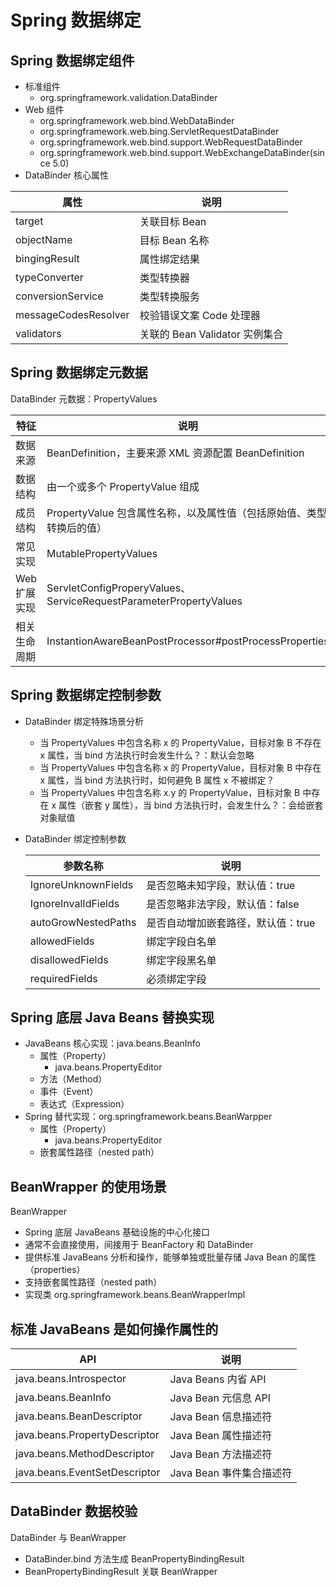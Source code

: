 # Spring 数据绑定

## Spring 数据绑定组件

* 标准组件
  * org.springframework.validation.DataBinder
* Web 组件
  * org.springframework.web.bind.WebDataBinder
  * org.springframework.web.bing.ServletRequestDataBinder
  * org.springframework.web.bind.support.WebRequestDataBinder
  * org.springframework.web.bind.support.WebExchangeDataBinder(since 5.0)
* DataBinder 核心属性

| 属性                 | 说明                           |
| -------------------- | ------------------------------ |
| target               | 关联目标 Bean                  |
| objectName           | 目标 Bean 名称                 |
| bingingResult        | 属性绑定结果                   |
| typeConverter        | 类型转换器                     |
| conversionService    | 类型转换服务                   |
| messageCodesResolver | 校验错误文案 Code 处理器       |
| validators           | 关联的 Bean Validator 实例集合 |



## Spring 数据绑定元数据

DataBinder 元数据：PropertyValues

| 特征         | 说明                                                         |
| ------------ | ------------------------------------------------------------ |
| 数据来源     | BeanDefinition，主要来源 XML 资源配置 BeanDefinition         |
| 数据结构     | 由一个或多个 PropertyValue 组成                              |
| 成员结构     | PropertyValue 包含属性名称，以及属性值（包括原始值、类型转换后的值） |
| 常见实现     | MutablePropertyValues                                        |
| Web 扩展实现 | ServletConfigProperyValues、ServiceRequestParameterPropertyValues |
| 相关生命周期 | InstantionAwareBeanPostProcessor#postProcessProperties       |



## Spring 数据绑定控制参数

* DataBinder 绑定特殊场景分析

  * 当 PropertyValues 中包含名称 x 的 PropertyValue，目标对象 B 不存在 x 属性，当 bind 方法执行时会发生什么？：默认会忽略
  * 当 PropertyValues 中包含名称 x 的 PropertyValue，目标对象 B 中存在 x 属性，当 bind 方法执行时，如何避免 B 属性 x 不被绑定？
  * 当 PropertyValues 中包含名称 x.y 的 PropertyValue，目标对象 B 中存在 x 属性（嵌套 y 属性），当 bind 方法执行时，会发生什么？：会给嵌套对象赋值

* DataBinder 绑定控制参数

  | 参数名称            | 说明                               |
  | ------------------- | ---------------------------------- |
  | IgnoreUnknownFields | 是否忽略未知字段，默认值：true     |
  | IgnoreInvalIdFields | 是否忽略非法字段，默认值：false    |
  | autoGrowNestedPaths | 是否自动增加嵌套路径，默认值：true |
  | allowedFields       | 绑定字段白名单                     |
  | disallowedFields    | 绑定字段黑名单                     |
  | requiredFields      | 必须绑定字段                       |

  

## Spring 底层 Java Beans 替换实现

* JavaBeans 核心实现：java.beans.BeanInfo
  * 属性（Property）
    * java.beans.PropertyEditor
  * 方法（Method）
  * 事件（Event）
  * 表达式（Expression）
* Spring 替代实现：org.springframework.beans.BeanWarpper
  * 属性（Property）
    * java.beans.PropertyEditor
  * 嵌套属性路径（nested path）



## BeanWrapper 的使用场景

BeanWrapper

* Spring 底层 JavaBeans 基础设施的中心化接口
* 通常不会直接使用，间接用于 BeanFactory 和 DataBinder
* 提供标准 JavaBeans 分析和操作，能够单独或批量存储 Java Bean 的属性（properties）
* 支持嵌套属性路径（nested path）
* 实现类 org.springframework.beans.BeanWrapperImpl



## 标准 JavaBeans 是如何操作属性的

| API                           | 说明                     |
| ----------------------------- | ------------------------ |
| java.beans.Introspector       | Java Beans 内省 API      |
| java.beans.BeanInfo           | Java Bean 元信息 API     |
| java.beans.BeanDescriptor     | Java Bean 信息描述符     |
| java.beans.PropertyDescriptor | Java Bean 属性描述符     |
| java.beans.MethodDescriptor   | Java Bean 方法描述符     |
| java.beans.EventSetDescriptor | Java Bean 事件集合描述符 |



## DataBinder 数据校验

DataBinder 与 BeanWrapper

* DataBinder.bind 方法生成 BeanPropertyBindingResult
* BeanPropertyBindingResult 关联 BeanWrapper